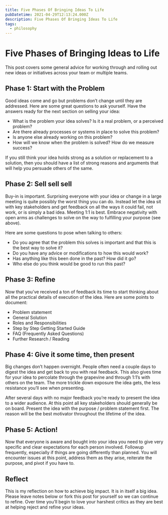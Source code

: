 ```yaml
---
title: Five Phases Of Bringing Ideas To Life
pubDatetime: 2021-04-29T12:13:24.000Z
description: Five Phases Of Bringing Ideas To Life
tags:
  - philosophy
---
```


# Five Phases of Bringing Ideas to Life

This post covers some general advice for working through and rolling out new ideas or initiatives
across your team or multiple teams.

## Phase 1: Start with the Problem

Good ideas come and go but problems don’t change until they are addressed. Here are some great
questions to ask yourself. Have the answers ready for the next section on selling your idea:

- What is the problem your idea solves? Is it a real problem, or a perceived problem?
- Are there already processes or systems in place to solve this problem?
- Is anyone else already working on this problem?
- How will we know when the problem is solved? How do we measure success?

If you still think your idea holds strong as a solution or replacement to a solution, then you
should have a list of strong reasons and arguments that will help you persuade others of the same.

## Phase 2: Sell sell sell

Buy-in is important. Surprising everyone with your idea or change in a large meeting is quite
possibly the worst thing you can do. Instead let the idea sit with key stakeholders and get feedback
on all the ways it could fail, not work, or is simply a bad idea. Meeting 1:1 is best. Embrace
negativity with open arms as challenges to solve on the way to fulfilling your purpose (see above).

Here are some questions to pose when talking to others:

- Do you agree that the problem this solves is important and that this is the best way to solve it?
- Do you have any advice or modifications to how this would work?
- Has anything like this been done in the past? How did it go?
- Who else do you think would be good to run this past?

## Phase 3: Refine

Now that you’ve received a ton of feedback its time to start thinking about all the practical
details of execution of the idea. Here are some points to document:

- Problem statement
- General Solution
- Roles and Responsibilities
- Step by Step Getting Started Guide
- FAQ (Frequently Asked Questions)
- Further Research / Reading

## Phase 4: Give it some time, then present

Big changes don’t happen overnight. People often need a couple days to digest the idea and get back
to you with real feedback. This also gives time for your idea to percolate through the grapevine and
through 1:1’s with others on the team. The more trickle down exposure the idea gets, the less
resistance you’ll see when presenting.

After several days with no major feedback you’re ready to present the idea to a wider audience. At
this point all key stakeholders should generally be on board. Present the idea with the purpose /
problem statement first. The reason will be the best motivator throughout the lifetime of the idea.

## Phase 5: Action!

Now that everyone is aware and bought into your idea you need to give very specific and clear
expectations for each person involved. Followup frequently, especially if things are going
differently than planned. You will encounter issues at this point, address them as they arise,
reiterate the purpose, and pivot if you have to.

## Reflect

This is my reflection on how to achieve big impact. It is in itself a big idea. Please leave notes
below or fork this post for yourself so we can continue to refine. Over time you’ll begin to love
your harshest critics as they are best at helping reject and refine your ideas.
